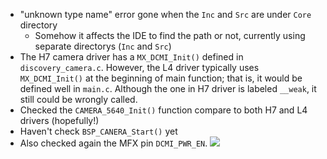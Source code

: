 - "unknown type name" error gone when the `Inc` and `Src` are under `Core` directory
	- Somehow it affects the IDE to find the path or not, currently using separate directorys (`Inc` and `Src`)
- The H7 camera driver has a `MX_DCMI_Init()` defined in `discovery_camera.c`. However, the L4 driver typically uses `MX_DCMI_Init()` at the beginning of main function; that is, it would be defined well in `main.c`. Although the one in H7 driver is labeled `__weak`, it still could be wrongly called. 
- Checked the `CAMERA_5640_Init()` function compare to both H7 and L4 drivers (hopefully!)
- Haven't check `BSP_CANERA_Start()` yet
- Also checked again the MFX pin `DCMI_PWR_EN`.
![](https://i.imgur.com/JYimo6D.png)
